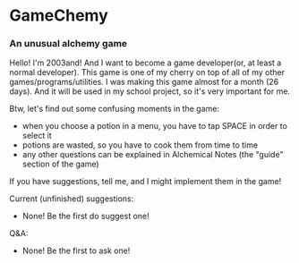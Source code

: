 # GameChemy
### An unusual alchemy game
Hello! I'm 2003and! And I want to become a game developer(or, at least a normal developer). This game is one of my
cherry on top of all of my other games/programs/utilities. I was making this game almost for a month (26 days). And it
will be used in my school project, so it's very important for me.

Btw, let's find out some confusing moments in the game:
* when you choose a potion in a menu, you have to tap SPACE in order to select it
* potions are wasted, so you have to cook them from time to time
* any other questions can be explained in Alchemical Notes (the "guide" section of the game)

If you have suggestions, tell me, and I might implement them in the game!

Current (unfinished) suggestions:
* None! Be the first do suggest one!

Q&A:
* None! Be the first to ask one!